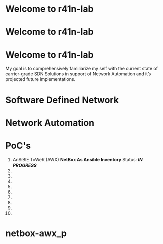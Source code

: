 # Welcome to r41n-lab
# Welcome to r41n-lab
# Welcome to r41n-lab

My goal is to comprehensively familiarize my self with the current state of carrier-grade SDN Solutions in support of Network Automation and it’s projected future implementations.

# Software Defined Network
# Network Automation
# PoC's
1. AnSiBlE ToWeR (AWX) **NetBox As Ansible Inventory**
  Status: ***IN PROGRESS***
2.
3.
4.
5.
6.
7.
8.
9.
10.
# netbox-awx_p
